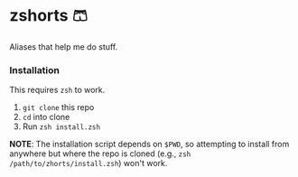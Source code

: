 # zshorts 🩳
Aliases that help me do stuff.

### Installation
This requires `zsh` to work.

1. `git clone` this repo
1. `cd` into clone
1. Run `zsh install.zsh`

**NOTE**: The installation script depends on `$PWD`, so attempting to install from anywhere but where the repo is cloned (e.g., `zsh /path/to/zhorts/install.zsh`) won't work.
